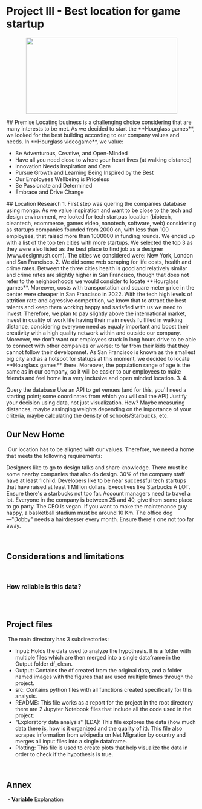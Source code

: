 # Project III - Best location for game startup

<p align="center">
<img src="https://media3.giphy.com/media/9JgeSP0jlRAVBOG9FD/giphy.gif?cid=ecf05e47jp3l0uc3mrb3f6la40lmqjda5av04epacqm4qpx9&rid=giphy.gif&ct=g" width="400" height="200" />
</p>
​
## Premise
Locating business is a challenging choice considering that are many interests to be met. As we decided to start the **Hourglass games**, we looked for the best building according to our company values and needs. In **Hourglass videogame**, we value:<p>
 
- Be Adventurous, Creative, and Open-Minded
- Have all you need close to where your heart lives (at walking distance)
- Innovation Needs Inspiration and Care
- Pursue Growth and Learning Being Inspired by the Best
- Our Employees Wellbeing is Priceless
- Be Passionate and Determined
- Embrace and Drive Change

</p>
​
## Location Research
1. First step was quering the companies database using mongo. As we value inspiration and want to be close to the tech and design environment, we looked for tech startpus location (biotech, cleantech, ecommerce, games video, nanotech, software, web) considering as startups companies founded from 2000 on, with less than 100 employees, that raised more than 1000000 in funding rounds. We ended up with a list of the top ten cities with more startups. We selected the top 3 as they were also listed as the best place to find job as a designer (www.designrush.com). The cities we considered were: New York, London and San Francisco. 
2. We did some web scraping for life costs, health and crime rates. Between the three cities health is good and relatively similar and crime rates are slightly higher in San Francisco, though that does not refer to the neighborhoods we would consider to locate **Hourglass games**. Moreover, costs with transportation and square meter price in the center were cheaper in San Francisco in 2022. With the tech high levels of attrition rate and agressive competition, we know that to attract the best talents and keep them working happy and satisfied with us we need to invest. Therefore, we plan to pay slightly above the international market, invest in quality of work life having their main needs fullfiled in walking distance, considering everyone need as equaly important and boost their creativity with a high quality network within and outside our company. Moreover, we don't want our employees stuck in long hours drive to be able to connect with other companies or worse: to far from their kids that they cannot follow their developmnet. As San Francisco is known as the smallest big city and as a hotspot for statups at this moment, we decided to locate **Hourglass games** there. Moreover, the population range of age is the same as in our company, so it will be easier to our employees to make friends and feel home in a very inclusive and open minded location.
3. 
4.

 Query the database
Use an API to get venues (and for this, you'll need a starting point; some coordinates from which you will call the API)
Justify your decision using data, not just visualization. How? Maybe measuring distances, maybe assinging weights depending on the importance of your criteria, maybe calculating the density of schools/Starbucks, etc.
​





## Our New Home 
​
Our location has to be aligned with our values. Therefore, we need a home that meets the following requirements:
<p>
 Designers like to go to design talks and share knowledge. There must be some nearby companies that also do design.
30% of the company staff have at least 1 child.
Developers like to be near successful tech startups that have raised at least 1 Million dollars.
Executives like Starbucks A LOT. Ensure there's a starbucks not too far.
Account managers need to travel a lot.
Everyone in the company is between 25 and 40, give them some place to go party.
The CEO is vegan.
If you want to make the maintenance guy happy, a basketball stadium must be around 10 Km.
The office dog—"Dobby" needs a hairdresser every month. Ensure there's one not too far away.
 

​
## Considerations and limitations
​


### How reliable is this data?
<p align="left">
<img src=" " />
</p>


​
## Project files
​
The main directory has 3 subdirectories:
- Input: Holds the data used to analyze the hypothesis. It is a folder with multiple files which are then merged into a single dataframe in the Output folder df_clean.
- Output: Contains the df created from the original data, and a folder named images with the figures that are used multiple times through the project.
- src: Contains python files with all functions created specifically for this analysis.
- README: This file works as a report for the project
In the root directory there are 2 Jupyter Notebook files that include all the code used in the project:
- "Exploratory data analysis" (EDA): This file explores the data (how much data there is, how is it organized and the quality of it). This file also scrapes information from wikipedia on Net Migration by country and merges all input files into a single dataframe.
- Plotting: This file is used to create plots that help visualize the data in order to check if the hypothesis is true.

​
## Annex
​
**- Variable**
Explanation
